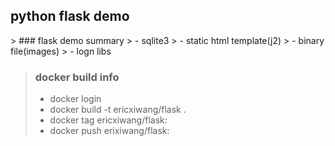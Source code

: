 <h2>python flask demo</h2>
> ### flask demo summary
> - sqlite3 
> - static html template(j2)
> - binary file(images)
> - logn libs


> ### docker build info
> - docker login
> - docker build -t ericxiwang/flask .
> - docker tag <image-id> ericxiwang/flask:<build-id>
> - docker push erixiwang/flask:<build-id>